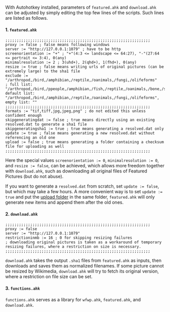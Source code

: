 With Autohotkey installed, parameters of `featured.ahk` and `download.ahk` can be adjusted by simply editing the top few lines of the scripts. Such lines are listed as follows.

#### 1. `featured.ahk`

```ahk
;;;;;;;;;;;;;;;;;;;;;;;;;;;;;;;;;;;;;;;;;;;;;;;;;;;;;;;;;;;;;;;;
proxy := false ; false means following windows
server := "http://127.0.0.1:1079" ; have to be http
screenorientation := "+" ; "+"(4:3 <= landscape <= 64:27), "-"(27:64 <= portrait <= 3:4), 0(any)
minimalresolution := 2 ; 3(uhd+), 2(qhd+), 1(fhd+), 0(any)
resize := true ; false means writing urls of original pictures (can be extremely large) to the sha1 file
exclude := "/arthropod,/bird,/amphibian,/reptile,/oanimals,/fungi,/olifeforms"
; full list: "/arthropod,/bird,/ppeople,/amphibian,/fish,/reptile,/oanimals,/bone,/shell,/plant,/fungi,/olifeforms", default list: "/arthropod,/bird,/amphibian,/reptile,/oanimals,/fungi,/olifeforms", empty list: ""
;;;;;;;;;;;;;;;;;;;;;;;;;;;;;;;;;;;;;;;;;;;;;;;;;;;;;;;;;;;;;;;;
formats := "tif,tiff,jpg,jpeg,png" ; do not edited this unless confident enough
skipgeneratingdat := false ; true means directly using an existing resolved.dat to generate a sha1 file
skipgeneratingsha1 := true ; true means generating a resolved.dat only
update := true ; false means generating a new resolved.dat without referencing an old one
upload := false ; true means generating a folder containing a checksum file for uploading as well
;;;;;;;;;;;;;;;;;;;;;;;;;;;;;;;;;;;;;;;;;;;;;;;;;;;;;;;;;;;;;;;;
```

Here the special values `screenorientation := 0`, `minimalresolution := 0`, and `resize := false`, can be achieved, which allows more freedom together with `download.ahk`, such as downloading all original files of Featured Pictures (but do not abuse).

If you want to generate a `resolved.dat` from scratch, set `update := false`, but which may take a few hours. A more convenient way is to set `update := true` and put the [upload folder](https://github.com/fjn308/wfwp) in the same folder, `featured.ahk` will only generate new items and append them after the old ones.

#### 2. `download.ahk`

```ahk
;;;;;;;;;;;;;;;;;;;;;;;;;;;;;;;;;;;;;;;;;;;;;;;;;;;;;;;;;;;;;;;;
proxy := false
server := "http://127.0.0.1:1079"
restrictioninmb := 16 ; 0 for skipping resizing failures
; downloading original pictures is taken as a workaround of temporary resizing failures, where a restriction on size is necessary.
;;;;;;;;;;;;;;;;;;;;;;;;;;;;;;;;;;;;;;;;;;;;;;;;;;;;;;;;;;;;;;;;
```

`download.ahk` takes the output `.sha1` files from `featured.ahk` as inputs, then downloads and saves them as normalized filenames. If some picture cannot be resized by Wikimedia, `download.ahk` will try to fetch its original version, where a restriction on file size can be set.

#### 3. `functions.ahk`

`functions.ahk` serves as a library for `wfwp.ahk`, `featured.ahk`, and `download.ahk`.
